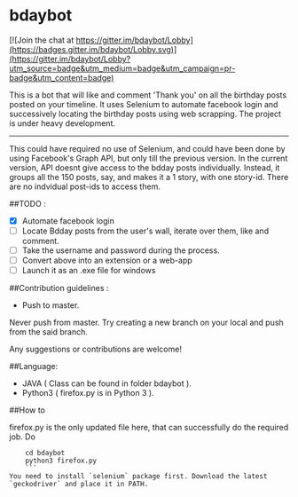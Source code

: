 # bdaybot

[![Join the chat at https://gitter.im/bdaybot/Lobby](https://badges.gitter.im/bdaybot/Lobby.svg)](https://gitter.im/bdaybot/Lobby?utm_source=badge&utm_medium=badge&utm_campaign=pr-badge&utm_content=badge)

This is a bot that will like and comment 'Thank you' on all the birthday posts posted on your timeline.
It uses Selenium to automate facebook login and successively locating the birthday posts using web scrapping. The project is under heavy development.
***
This could have required no use of Selenium, and could have been done by using Facebook's Graph API, but only till the previous version. In the current version, API doesnt give access to the bdday posts individually. Instead, it groups all the 150 posts, say, and makes it a 1 story, with one story-id. There are no indvidual post-ids to access them.

##TODO :

- [x]  Automate facebook login
- [ ]  Locate Bdday posts from the user's wall, iterate over them, like and comment.
- [ ]  Take the username and password during the process.
- [ ]  Convert above into an extension or a web-app
- [ ]  Launch it as an .exe file for windows

##Contribution guidelines :

* Push to master.

Never push from master. Try creating a new branch on your local and push from the said branch.

Any suggestions or contributions are welcome!

##Language:

* JAVA ( Class can be found in folder bdaybot ).
* Python3 ( firefox.py is in Python 3 ). 

##How to

firefox.py is the only updated file here, that can successfully do the required job.
Do 
``` git clone 
    cd bdaybot
    python3 firefox.py
    ```
You need to install `selenium` package first. Download the latest `geckodriver` and place it in PATH.
